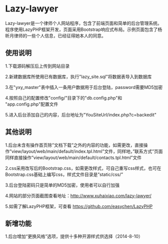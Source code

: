 Lazy-lawyer
===========

Lazy-lawyer是一个律师个人网站程序，包含了前端页面和简单的后台管理系统。程序使用LazyPHP框架开发，页面采用Bootstrap响应式布局。示例页面包含了杨昕月律师的一些个人信息，已经征得她本人的同意。

## 使用说明 ##

1.下载源码解压后上传到网站目录

2.新建数据库所使用已有数据库，执行"lazy_site.sql"将数据表导入到数据库

3.在"yxy_master"表中插入一条用户数据用于后台登陆，password需要MD5加密

4.按照自己的配置修改"config/"目录下的"db.config.php"和
"app.config.php"配置文件

5.进入后台添加自己的内容，后台地址为"YouSiteUrl/index.php?c=backedit"

## 其他说明 ##

1.后台未含有操作首页除”文档下载”之外的内容的功能，如需更改，直接操作”view/layout/web/main/default/index.tpl.html”文件，同样地，”联系方式”页面同样直接操作”view/layout/web/main/default/contacts.tpl.html”文件

2.css采用改写后的Bootstrap.css，如需更改样式，可自己重写css样式，也可在Bootstrap.css基础上编写css，样式文件目录是”static/css/”

3.后台登陆密码只是简单的MD5加密，使用者可以自行加强

4.网站的部分页面截图查看地址：http://www.xuhaixiao.com/lazy-lawyer/

5.如需了解LazyPHP框架，可查看 https://github.com/easychen/LazyPHP

## 新增功能 ##

1.后台增加“更换风格”选项，提供十多种开源样式供选择（2014-8-10）

